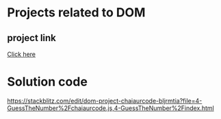 # Projects related to DOM

## project link
[Click here](https://stackblitz.com/edit/dom-project-chaiaurcode?file=index.html)

# Solution code


https://stackblitz.com/edit/dom-project-chaiaurcode-bljrmtia?file=4-GuessTheNumber%2Fchaiaurcode.js,4-GuessTheNumber%2Findex.html
